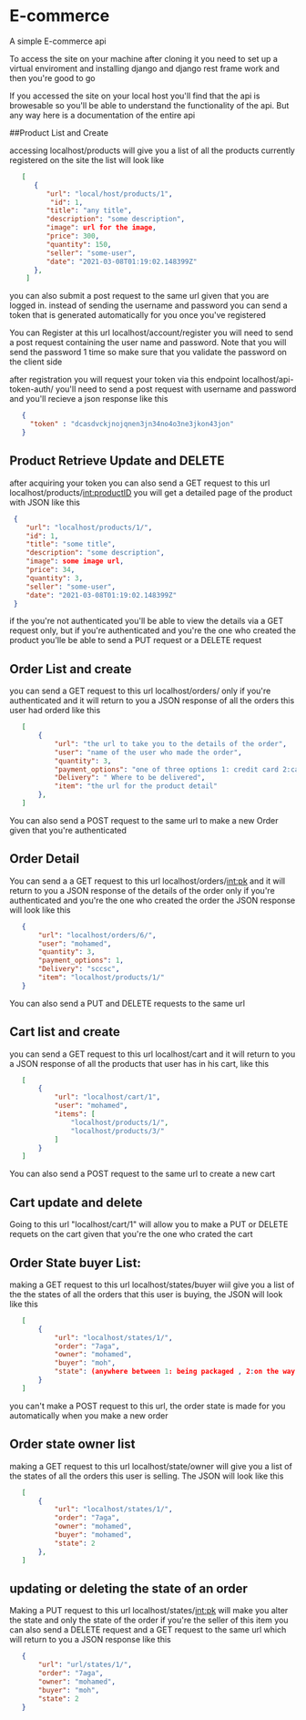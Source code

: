 # E-commerce
A simple E-commerce api

To access the site on your machine after cloning it you need to set up a virtual enviroment and installing django and django rest frame work and then you're good to go

If you accessed the site on your local host you'll find that the api is browesable so you'll be able to understand the functionality of the api. But any way here is a documentation of the entire api 

##Product List and Create

accessing localhost/products will give you a list of all the products currently registered on the site the list will look like 

```json
   [
      {
         "url": "local/host/products/1",
          "id": 1,
         "title": "any title",
         "description": "some description",
         "image": url for the image,
         "price": 300,
         "quantity": 150,
         "seller": "some-user",
         "date": "2021-03-08T01:19:02.148399Z"
      },
    ]
```
    
you can also submit a post request to the same url given that you are logged in. instead of sending the username and password you can send a token that is generated automatically for you once you've registered
    
 You can Register at this url localhost/account/register you will need to send a post request containing the user name and password. Note that you will send the password 1 time so make sure that you validate the password on the client side
    
after registration you will request your token via this endpoint localhost/api-token-auth/ you'll need to send a post request with username and password and you'll recieve a json response like this 
    
 ```json
    {
      "token" : "dcasdvckjnojqnen3jn34no4o3ne3jkon43jon"
    }
 ```
    
 ## Product Retrieve Update and DELETE
    
 after acquiring your token you can also send a GET request to this url localhost/products/<int:productID> you will get a detailed page of the product with JSON like this
 
 
  ```json  
   {
      "url": "localhost/products/1/",
      "id": 1,
      "title": "some title",
      "description": "some description",
      "image": some image url,
      "price": 34,
      "quantity": 3,
      "seller": "some-user",
      "date": "2021-03-08T01:19:02.148399Z"
   }
 ```

if the you're not authenticated you'll be able to view the details via a GET request only, but if you're authenticated and you're the one who created the product you'lle be able to send a PUT request or a DELETE request


## Order List and create

you can send a GET request to this url localhost/orders/ only if you're authenticated and it will return to you a JSON response of all the orders this user had orderd like this
```json
   [
       {
           "url": "the url to take you to the details of the order",
           "user": "name of the user who made the order",
           "quantity": 3,
           "payment_options": "one of three options 1: credit card 2:cash 3: paypal",
           "Delivery": " Where to be delivered",
           "item": "the url for the product detail"
       },
   ]
```


You can also send a POST request to the same url to make a new Order given that you're authenticated


## Order Detail 

You can send a a GET request to this url localhost/orders/<int:pk> and it will return to you a JSON response of the details of the order only if you're authenticated and you're the one who created the order the JSON response will look like this

```json
   {
       "url": "localhost/orders/6/",
       "user": "mohamed",
       "quantity": 3,
       "payment_options": 1,
       "Delivery": "sccsc",
       "item": "localhost/products/1/"
   }
```
   
You can also send a PUT and DELETE requests to the same url 


## Cart list and create

you can send a GET request to this url localhost/cart and it will return to you a JSON response of all the products that user has in his cart, like this

```json
   [
       {
           "url": "localhost/cart/1",
           "user": "mohamed",
           "items": [
               "localhost/products/1/",
               "localhost/products/3/"
           ]
       }
   ]
```

You can also send a POST request to the same url to create a new cart


## Cart update and delete

Going to this url  "localhost/cart/1" will allow you to make a PUT or DELETE requets on the cart given that you're the one who crated the cart


## Order State buyer List:


making a GET request to this url localhost/states/buyer wiil give you a list of the the states of all the orders that this user is buying, the JSON will look like this
```json
   [
       {
           "url": "localhost/states/1/",
           "order": "7aga",
           "owner": "mohamed",
           "buyer": "moh",
           "state": (anywhere between 1: being packaged , 2:on the way , 3:delivered)
       }
   ]
```
   
you can't make a POST request to this url, the order state is made for you automatically when you make a new order 


## Order state owner list 

making a GET request to this url localhost/state/owner will give you a list of the states of all the orders this user is selling. The JSON will look like this
```json
   [
       {
           "url": "localhost/states/1/",
           "order": "7aga",
           "owner": "mohamed",
           "buyer": "mohamed",
           "state": 2
       },
   ]
```

## updating or deleting the state of an order

Making a PUT request to this url localhost/states/<int:pk> will make you alter the state and only the state of the order if you're the seller of this item
you can also send a DELETE request and a GET request to the same url which will return to you a JSON response like this

```json
   {
       "url": "url/states/1/",
       "order": "7aga",
       "owner": "mohamed",
       "buyer": "moh",
       "state": 2
   }
```



